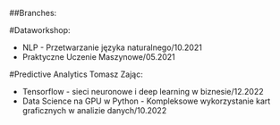 
##Branches:

#Dataworkshop:
- NLP - Przetwarzanie języka naturalnego/10.2021
- Praktyczne Uczenie Maszynowe/05.2021

#Predictive Analytics Tomasz Zając:
- Tensorflow - sieci neuronowe i deep learning w biznesie/12.2022
- Data Science na GPU w Python - Kompleksowe wykorzystanie kart graficznych w analizie danych/10.2022
